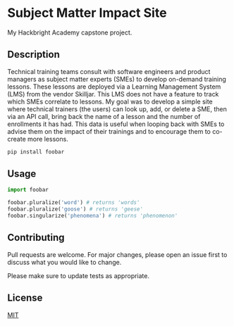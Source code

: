 # Subject Matter Impact Site
My Hackbright Academy capstone project. 


## Description

Technical training teams consult with software engineers and product managers as subject matter experts (SMEs) to develop on-demand training lessons. These lessons are deployed via a Learning Management System (LMS) from the vendor Skilljar. This LMS does not have a feature to track which SMEs correlate to lessons. My goal was to develop a simple site where technical trainers (the users) can look up, add, or delete a SME, then via an API call, bring back the name of a lesson and the number of enrollments it has had. This data is useful when looping back with SMEs to advise them on the impact of their trainings and to encourage them to co-create more lessons.


```bash
pip install foobar
```

## Usage

```python
import foobar

foobar.pluralize('word') # returns 'words'
foobar.pluralize('goose') # returns 'geese'
foobar.singularize('phenomena') # returns 'phenomenon'
```

## Contributing
Pull requests are welcome. For major changes, please open an issue first to discuss what you would like to change.

Please make sure to update tests as appropriate.

## License
[MIT](https://choosealicense.com/licenses/mit/)